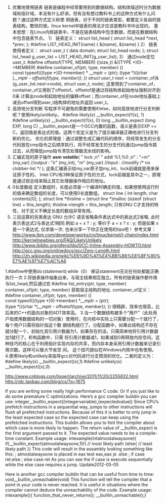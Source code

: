 1. 优雅地使用链表
        链表是编程中经常要用到的数据结构，结构体描述时分为数据域和指针域，本没有什么好讲。但有没有想过教科书上的这种方式有什么问题？通过这种方式定义和使 用链表，对于不同的链表类型，都要定义各自的链表结构，繁琐的很。linux kernel中链表的用法才应该是教科书中出现的。
        基本思想：在Linux内核链表中，不是在链表结构中包含数据，而是在数据结构中包含链表节点。
1） 链表定义：
struct list_head {
    struct list_head *next, *prev;
};
#define LIST_HEAD_INIT(name) { &(name), &(name) }
2） 链表使用者定义：
struct user_t {
    data domain;
    struct list_head node;
};
struct list_head g_user_list = LIST_HEAD_INIT(g_user_list);
3） 通过node定位user_t:
#define offsetof(TYPE, MEMBER) ((size_t) &((TYPE *)0)->MEMBER)
#define container_of(ptr, type, member) ({          
    const typeof(((type *)0)->member) * __mptr = (ptr); 
(type *)((char *)__mptr - offsetof(type, member)); })
struct user_t* next = container_of(&(g_user_list.next->node), struct user_t, node);
这里用到了container_of，container_of又用到了offsetof。offsetof是通过将结构体起始地址强制对齐到0来 计算出node和起始地址的偏移offset；而container_of在node地址基础上减去offset得到user_t结构体的地址并返回 user_t。
2. 高效地分支判断
        写程序不可避免的需要使用if/else，如何高效地进行分支判断呢？使用likely/unlikely。
#define likely(x)       __builtin_expect(!!(x), 1)
#define unlikely(x)     __builtin_expect(!!(x), 0)
long __builtin_expect (long EXP, long C)
        __builtin_expect是一个GCC内置的函数，语义是表示EXP == C，返回值是表达式的值。这两个宏定义是为了提示编译器正确地进行分支判断的优化。
        优化的原理是：通过调整生成汇编代码的顺序，将经常发生的分支代码放在cmp指令之后顺序执行，将不经常发生的分支代码通过jump指令跳过去，从而降低jump指令清空处理器流水线的影响。
3. 汇编实现的原子操作
__asm__ __volatile__(
                       "   lock       ;n"
                       "   addl %1,%0 ;n"
                       : "=m"  (my_var)   //output
                      : "ir"  (my_int), "m" (my_var)  //input
                      :       //modify  /* no clobber-list */
                      );
        这条汇编表示给my_var原子加my_int，lock前缀就是用来保证原子性的。
        Intel CPU有3种保证原子性的方式，lock前缀是其中之一，原理是通过锁总线来阻止其它处理器操作相应的地址。
4. 0长度数组
        定义数组时，长度必须是一个编译时确定的值，如果想使用运行时的值来确定数组的长度，可以使用0长度数组。
struct line {
       int length;
       char contents[0];
     };
struct line *thisline = (struct line *)malloc (sizeof (struct line) + this_length);
thisline->length = this_length;
只有GNU C才支持的特性，对于定义不确定长度的数组非常有用。
5. 三目运算的另类表达
        GNU 允许C 语言省略条件表达式中的表达式2省略, 此时表示表达式2与表达式1相同.例如
a = x ? : y;
等价于
a = x ? x : y;
但是如果 x 是一个表达式, 仅求值一次.
        也来分享一下你正在使用的tips吧！
参考文章：
http://www.ibm.com/developerworks/cn/linux/kernel/l-chain/index.html
http://kernelnewbies.org/FAQ/LikelyUnlikely
http://www.ibiblio.org/gferg/ldp/GCC-Inline-Assembly-HOWTO.html
http://gcc.gnu.org/onlinedocs/gcc/Zero-Length.html
http://zh.wikipedia.org/wiki/%E6%9D%A1%E4%BB%B6%E8%BF%90%E7%AE%97%E7%AC%A6

1.#define中使用do｛statement｝while（0）
保证statement无论在何处都能正确执行一次
2.将链表操作抽象出来，与宿主结果相互独立。所有的链表操作都作用与list_head,然后通过宏
#define list_entry(ptr, type, member) 
container_of(ptr, type, member)
获取宿主结构的地址.
container_of定义：
#define container_of(ptr, type, member) ({ \
const typeof(((type *)0)->member) *__mptr = (ptr); \
(type *)((char *)__mptr - offsetof(type, member)); })
很精辟，效率也很高，比后来的C++的面向对象的ADT效率高。
3.当一个数据结构被多个“用户”（此处用户指使用数据结构的一切对象）使用时，在内核中实际上只需要分配一个就行了，每个用户只需将指针指这个数 据结构就行了。分配函数中，如果此结构还不存在就分配一个，初始化其引用计数器为1，如果存在的话，只需简单地将引用计数器加1就行了。析构函数中，只需 将引用计数器减1，如果减到0再释放内存空间。这种技巧的核心在于利用指针实现内存的共享，而内存本身采用引用计数器来记录引用次数。这样可以极大节省空 间。 这个技巧貌似在Windows内核中也有使用。
4.使用likely和unlikely来指导gcc对代码进行分支预测的优化。二者的定义为：
#define likely(x) __builtin_expect((x),1)
#define unlikely(x) __builtin_expect((x),0)

http://www.cnblogs.com/lisperl/archive/2011/11/20/2255832.html    
http://rdc.taobao.com/blog/cs/?p=1675



If you are writing some really high performance C code. Or if you just like to do some premature C optimizations. Here’s a gcc compiler buildin you can use:
integer__builtin_expect((integervariable),(expectedvalue))
Since CPU’s prefetch instructions in a sequential way, jumps to other instructions will flush all prefetched instructions. Because of this it is better to only jump in the least expected case so the expected case can keep using the prefetched instructions.
This buildin allows you to hint the compiler about which case is more likely to happen. The return value of __builtin_expect is the first argument passed to it. The expected value needs to be a compile-time constant.
Example usage:
intexample(intalmostalwaysone){ if(__builtin_expect(almostalwaysone,1)){   // most likely path }else{   // least likely path }}
This code will result in the assambly looking something like this:
; almostalwaysone is placed in eax test eax,eax je   .else ; if case ret.else ; else case ret
As you can see the if case is execute sequentially while the else case requires a jump.
Update2012-05-05

Here is another gcc compiler buildin that can be useful from time to time:
void__builtin_unreachable(void)
This function will tell the compiler that a point in your code is never reached. It is useful in situations where the compiler cannot deduce the unreachability of the code.
Example usage:
intexample(){ function_that_never_returns(); __builtin_unreachable();}
